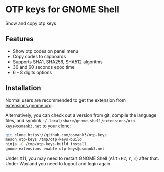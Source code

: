 # OTP keys for GNOME Shell
Show and copy otp keys

## Features
* Show otp codes on panel menu
* Copy codes to clipboards
* Supports SHA1, SHA256, SHA512 algoritms
* 30 and 60 seconds epoc time
* 6 - 8 digits options

## Installation
Normal users are recommended to get the extension from [extensions.gnome.org](https://extensions.gnome.org/extension/5697/otp-keys/).

Alternatively, you can check out a version from git, compile the language files, and symlink
`~/.local/share/gnome-shell/extensions/otp-keys@osmank3.net` to your clone:

```bash
git clone https://github.com/osmank3/otp-keys
meson otp-keys /tmp/otp-keys-build
ninja -C /tmp/otp-keys-build install
gnome-extensions enable otp-keys@osmank3.net
```

Under X11, you may need to restart GNOME Shell (<kbd>Alt</kbd>+<kbd>F2</kbd>, <kbd>r</kbd>, <kbd>⏎</kbd>)
after that. Under Wayland you need to logout and login again.
